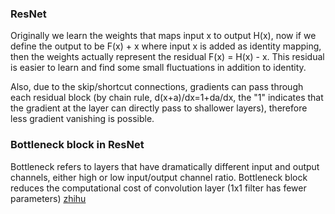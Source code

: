 ### ResNet
Originally we learn the weights that maps input x to output H(x), now if we define the output to be F(x) + x where input x is added as identity mapping, then the weights actually represent the residual F(x) = H(x) - x. This residual is easier to learn and find some small fluctuations in addition to identity.

Also, due to the skip/shortcut connections, gradients can pass through each residual block (by chain rule, d(x+a)/dx=1+da/dx, the "1" indicates that the gradient at the layer can directly pass to shallower layers), therefore less gradient vanishing is possible.

### Bottleneck block in ResNet
Bottleneck refers to layers that have dramatically different input and output channels, either high or low input/output channel ratio. Bottleneck block reduces the computational cost of convolution layer (1x1 filter has fewer parameters)
[zhihu](https://zhuanlan.zhihu.com/p/54289848)
